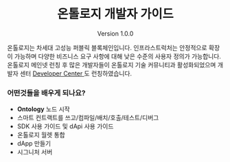 
<h1 align="center">온톨로지 개발자 가이드</h1>

<p align="center" class="version">Version 1.0.0 </p> 

온톨로지는 차세대 고성능 퍼블릭 블록체인입니다. 인프라스트럭처는 안정적으로 확장이 가능하며 다양한 비즈니스 요구 사항에 대해 낮은 수준의 사용자 정의가 가능합니다. 온톨로지 메인넷 런칭 후 많은 개발자들이 온톨로지 기술 커뮤니티과 활성화되었으며 개발자 센터 [Developer Center ](https://bounty.ont.io/index.php/index/developer)도 런칭하였습니다.

### 어떤것들을 배우게 되나요?

* **Ontology** 노드 시작
* 스마트 컨트랙트를 쓰고/컴파일/배치/호출/테스트/디버그
* SDK 사용 가이드 및 dApi 사용 가이드
* 온톨로지 월렛 통합
* dApp 만들기
* 시그니처 서버
